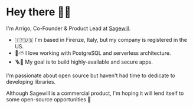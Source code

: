 Hey there 👋🏼
========================

I'm Arrigo, Co-Founder & Product Lead at [Sagewill](https://sagewill.com).

*   🇮🇹🇺🇸  I'm based in Firenze, Italy, but my company is registered in the US.
*   💾⛅️  I love working with PostgreSQL and serverless architecture.
*   🪜🔐  My goal is to build highly-available and secure apps.

I'm passionate about open source but haven't had time to dedicate to developing libraries.

Although Sagewill is a commercial product, I'm hoping it will lend itself to some open-source opportunities 💪
